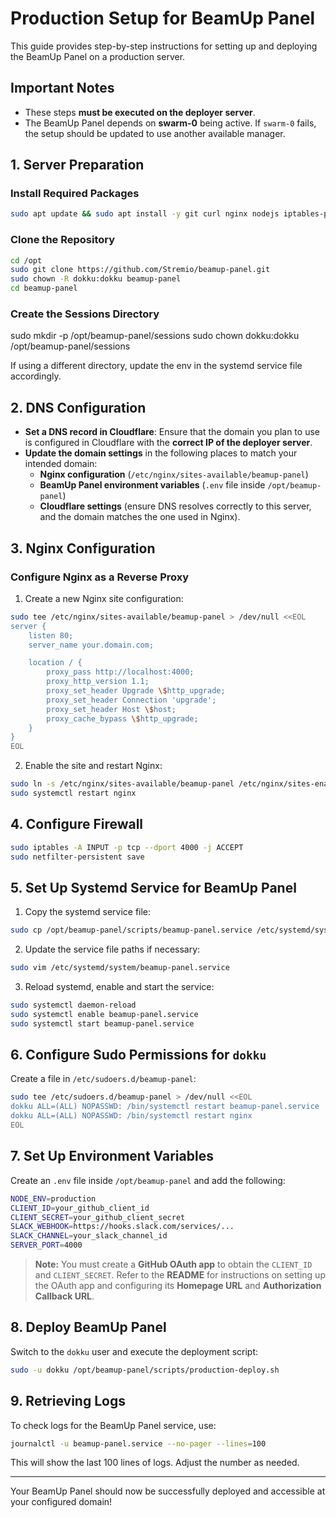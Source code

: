 # Production Setup for BeamUp Panel

This guide provides step-by-step instructions for setting up and deploying the BeamUp Panel on a production server.

## Important Notes
- These steps **must be executed on the deployer server**.
- The BeamUp Panel depends on **swarm-0** being active. If `swarm-0` fails, the setup should be updated to use another available manager.

## 1. Server Preparation

### Install Required Packages
```sh
sudo apt update && sudo apt install -y git curl nginx nodejs iptables-persistent
```

### Clone the Repository
```sh
cd /opt
sudo git clone https://github.com/Stremio/beamup-panel.git
sudo chown -R dokku:dokku beamup-panel
cd beamup-panel
```

### Create the Sessions Directory

sudo mkdir -p /opt/beamup-panel/sessions
sudo chown dokku:dokku /opt/beamup-panel/sessions

If using a different directory, update the env in the systemd service file accordingly.

## 2. DNS Configuration
- **Set a DNS record in Cloudflare**: Ensure that the domain you plan to use is configured in Cloudflare with the **correct IP of the deployer server**.
- **Update the domain settings** in the following places to match your intended domain:
  - **Nginx configuration** (`/etc/nginx/sites-available/beamup-panel`)
  - **BeamUp Panel environment variables** (`.env` file inside `/opt/beamup-panel`)
  - **Cloudflare settings** (ensure DNS resolves correctly to this server, and the domain matches the one used in Nginx).

## 3. Nginx Configuration
### Configure Nginx as a Reverse Proxy
1. Create a new Nginx site configuration:
```sh
sudo tee /etc/nginx/sites-available/beamup-panel > /dev/null <<EOL
server {
    listen 80;
    server_name your.domain.com;

    location / {
        proxy_pass http://localhost:4000;
        proxy_http_version 1.1;
        proxy_set_header Upgrade \$http_upgrade;
        proxy_set_header Connection 'upgrade';
        proxy_set_header Host \$host;
        proxy_cache_bypass \$http_upgrade;
    }
}
EOL
```
2. Enable the site and restart Nginx:
```sh
sudo ln -s /etc/nginx/sites-available/beamup-panel /etc/nginx/sites-enabled/
sudo systemctl restart nginx
```

## 4. Configure Firewall
```sh
sudo iptables -A INPUT -p tcp --dport 4000 -j ACCEPT
sudo netfilter-persistent save
```

## 5. Set Up Systemd Service for BeamUp Panel
1. Copy the systemd service file:
```sh
sudo cp /opt/beamup-panel/scripts/beamup-panel.service /etc/systemd/system/
```
2. Update the service file paths if necessary:
```sh
sudo vim /etc/systemd/system/beamup-panel.service
```
3. Reload systemd, enable and start the service:
```sh
sudo systemctl daemon-reload
sudo systemctl enable beamup-panel.service
sudo systemctl start beamup-panel.service
```

## 6. Configure Sudo Permissions for `dokku`
Create a file in `/etc/sudoers.d/beamup-panel`:
```sh
sudo tee /etc/sudoers.d/beamup-panel > /dev/null <<EOL
dokku ALL=(ALL) NOPASSWD: /bin/systemctl restart beamup-panel.service
dokku ALL=(ALL) NOPASSWD: /bin/systemctl restart nginx
EOL
```

## 7. Set Up Environment Variables
Create an `.env` file inside `/opt/beamup-panel` and add the following:
```sh
NODE_ENV=production
CLIENT_ID=your_github_client_id
CLIENT_SECRET=your_github_client_secret
SLACK_WEBHOOK=https://hooks.slack.com/services/...
SLACK_CHANNEL=your_slack_channel_id
SERVER_PORT=4000
```
> **Note:** You must create a **GitHub OAuth app** to obtain the `CLIENT_ID` and `CLIENT_SECRET`.
> Refer to the **README** for instructions on setting up the OAuth app and configuring its **Homepage URL** and **Authorization Callback URL**.

## 8. Deploy BeamUp Panel
Switch to the `dokku` user and execute the deployment script:
```sh
sudo -u dokku /opt/beamup-panel/scripts/production-deploy.sh
```

## 9. Retrieving Logs
To check logs for the BeamUp Panel service, use:
```sh
journalctl -u beamup-panel.service --no-pager --lines=100
```
This will show the last 100 lines of logs. Adjust the number as needed.

---
Your BeamUp Panel should now be successfully deployed and accessible at your configured domain!


